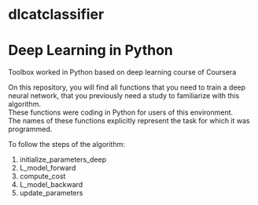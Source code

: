 # dlcatclassifier
# Deep Learning in Python
Toolbox worked in Python based on deep learning course of Coursera

On this repository, you will find all functions that you need to train a deep neural network, that you previously need a study to familiarize with this algorithm.  
These functions were coding in Python for users of this environment.  
The names of these functions explicitly represent the task for which it was programmed.  

To follow the steps of the algorithm:
1) initialize_parameters_deep
2) L_model_forward
3) compute_cost
4) L_model_backward
5) update_parameters

